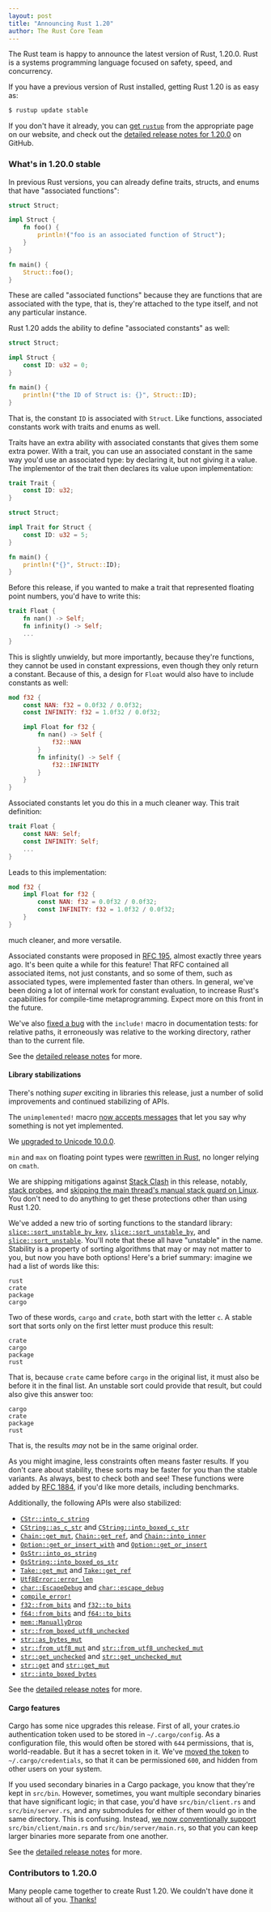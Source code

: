 ```yaml
---
layout: post
title: "Announcing Rust 1.20"
author: The Rust Core Team
---
```


The Rust team is happy to announce the latest version of Rust, 1.20.0. Rust
is a systems programming language focused on safety, speed, and concurrency.

If you have a previous version of Rust installed, getting Rust 1.20 is as easy as:

```bash
$ rustup update stable
```

If you don't have it already, you can [get `rustup`][install] from the
appropriate page on our website, and check out the [detailed release notes for
1.20.0][notes] on GitHub.

[install]: https://www.rust-lang.org/install.html
[notes]: https://github.com/rust-lang/rust/blob/master/RELEASES.md#version-1200-2017-08-31

### What's in 1.20.0 stable

In previous Rust versions, you can already define traits, structs, and enums
that have "associated functions":

```rust
struct Struct;

impl Struct {
    fn foo() {
        println!("foo is an associated function of Struct");
    }
}

fn main() {
    Struct::foo();
}
```

These are called "associated functions" because they are functions that are
associated with the type, that is, they're attached to the type itself, and
not any particular instance.

Rust 1.20 adds the ability to define "associated constants" as well:

```rust
struct Struct;

impl Struct {
    const ID: u32 = 0;
}

fn main() {
    println!("the ID of Struct is: {}", Struct::ID);
}
```

That is, the constant `ID` is associated with `Struct`. Like functions,
associated constants work with traits and enums as well.

Traits have an extra ability with associated constants that gives them some
extra power. With a trait, you can use an associated constant in the same way
you'd use an associated type: by declaring it, but not giving it a value. The
implementor of the trait then declares its value upon implementation:

```rust
trait Trait {
    const ID: u32;
}

struct Struct;

impl Trait for Struct {
    const ID: u32 = 5;
}

fn main() {
    println!("{}", Struct::ID);
}
```

Before this release, if you wanted to make a trait that represented floating
point numbers, you'd have to write this:

```rust
trait Float {
    fn nan() -> Self;
    fn infinity() -> Self;
    ...
}
```

This is slightly unwieldy, but more importantly, because they're functions, they
cannot be used in constant expressions, even though they only return a constant.
Because of this, a design for `Float` would also have to include constants as well:

```rust
mod f32 {
    const NAN: f32 = 0.0f32 / 0.0f32;
    const INFINITY: f32 = 1.0f32 / 0.0f32;

    impl Float for f32 {
        fn nan() -> Self {
            f32::NAN
        }
        fn infinity() -> Self {
            f32::INFINITY
        }
    }
}
```

Associated constants let you do this in a much cleaner way. This trait definition:

```rust
trait Float {
    const NAN: Self;
    const INFINITY: Self;
    ...
}
```

Leads to this implementation:

```rust
mod f32 {
    impl Float for f32 {
        const NAN: f32 = 0.0f32 / 0.0f32;
        const INFINITY: f32 = 1.0f32 / 0.0f32;
    }
}
```

much cleaner, and more versatile.

Associated constants were proposed in [RFC 195], almost exactly three years ago. It's
been quite a while for this feature! That RFC contained all associated items, not just
constants, and so some of them, such as associated types, were implemented faster than
others. In general, we've been doing a lot of internal work for constant evaluation,
to increase Rust's capabilities for compile-time metaprogramming. Expect more on this
front in the future.

[RFC 195]: https://github.com/rust-lang/rfcs/blob/master/text/0195-associated-items.md

We've also [fixed a bug] with the `include!` macro in documentation tests: for relative
paths, it erroneously was relative to the working directory, rather than to the current file.

[fixed a bug]: https://github.com/rust-lang/rust/pull/43782

See the [detailed release notes][notes] for more.

#### Library stabilizations

There's nothing *super* exciting in libraries this release, just a number of solid
improvements and continued stabilizing of APIs.

The `unimplemented!` macro [now accepts
messages](https://github.com/rust-lang/rust/pull/42155) that let you say why
something is not yet implemented.

We [upgraded to Unicode 10.0.0](https://github.com/rust-lang/rust/pull/42999).

`min` and `max` on floating point types were [rewritten in
Rust](https://github.com/rust-lang/rust/pull/42430), no longer relying on
`cmath`.

We are shipping mitigations against [Stack
Clash](https://access.redhat.com/security/vulnerabilities/stackguard) in this
release, notably, [stack probes], and [skipping the main thread's manual
stack guard on Linux]. You don't need to do anything to get these protections
other than using Rust 1.20.

[stack probes]: https://github.com/rust-lang/rust/pull/42816
[skipping the main thread's manual stack guard on Linux]: https://github.com/rust-lang/rust/pull/43072

We've added a new trio of sorting functions to the standard library:
[`slice::sort_unstable_by_key`], [`slice::sort_unstable_by`], and
[`slice::sort_unstable`]. You'll note that these all have "unstable" in the name.
Stability is a property of sorting algorithms that may or may not matter to you,
but now you have both options! Here's a brief summary: imagine we had a list
of words like this:

```text
rust
crate
package
cargo
```

Two of these words, `cargo` and `crate`, both start with the letter `c`. A stable
sort that sorts only on the first letter must produce this result:

```text
crate
cargo
package
rust
```

That is, because `crate` came before `cargo` in the original list, it must also be
before it in the final list. An unstable sort could provide that result, but could
also give this answer too:

```text
cargo
crate
package
rust
```

That is, the results *may* not be in the same original order.

As you might imagine, less constraints often means faster results. If you don't care
about stability, these sorts may be faster for you than the stable variants. As always,
best to check both and see! These functions were added by [RFC 1884], if you'd like
more details, including benchmarks.

[RFC 1884]: https://github.com/rust-lang/rfcs/blob/master/text/1884-unstable-sort.md

Additionally, the following APIs were also stabilized:

- [`CStr::into_c_string`]
- [`CString::as_c_str`] and [`CString::into_boxed_c_str`]
- [`Chain::get_mut`], [`Chain::get_ref`], and [`Chain::into_inner`]
- [`Option::get_or_insert_with`] and [`Option::get_or_insert`]
- [`OsStr::into_os_string`]
- [`OsString::into_boxed_os_str`]
- [`Take::get_mut`] and [`Take::get_ref`]
- [`Utf8Error::error_len`]
- [`char::EscapeDebug`] and [`char::escape_debug`]
- [`compile_error!`]
- [`f32::from_bits`] and [`f32::to_bits`]
- [`f64::from_bits`] and [`f64::to_bits`]
- [`mem::ManuallyDrop`]
- [`str::from_boxed_utf8_unchecked`]
- [`str::as_bytes_mut`]
- [`str::from_utf8_mut`] and [`str::from_utf8_unchecked_mut`]
- [`str::get_unchecked`] and [`str::get_unchecked_mut`]
- [`str::get`] and [`str::get_mut`]
- [`str::into_boxed_bytes`]

[`CStr::into_c_string`]: https://doc.rust-lang.org/std/ffi/struct.CStr.html#method.into_c_string
[`CString::as_c_str`]: https://doc.rust-lang.org/std/ffi/struct.CString.html#method.as_c_str
[`CString::into_boxed_c_str`]: https://doc.rust-lang.org/std/ffi/struct.CString.html#method.into_boxed_c_str
[`Chain::get_mut`]: https://doc.rust-lang.org/std/io/struct.Chain.html#method.get_mut
[`Chain::get_ref`]: https://doc.rust-lang.org/std/io/struct.Chain.html#method.get_ref
[`Chain::into_inner`]: https://doc.rust-lang.org/std/io/struct.Chain.html#method.into_inner
[`Option::get_or_insert_with`]: https://doc.rust-lang.org/std/option/enum.Option.html#method.get_or_insert_with
[`Option::get_or_insert`]: https://doc.rust-lang.org/std/option/enum.Option.html#method.get_or_insert
[`OsStr::into_os_string`]: https://doc.rust-lang.org/std/ffi/struct.OsStr.html#method.into_os_string
[`OsString::into_boxed_os_str`]: https://doc.rust-lang.org/std/ffi/struct.OsString.html#method.into_boxed_os_str
[`Take::get_mut`]: https://doc.rust-lang.org/std/io/struct.Take.html#method.get_mut
[`Take::get_ref`]: https://doc.rust-lang.org/std/io/struct.Take.html#method.get_ref
[`Utf8Error::error_len`]: https://doc.rust-lang.org/std/str/struct.Utf8Error.html#method.error_len
[`char::EscapeDebug`]: https://doc.rust-lang.org/std/char/struct.EscapeDebug.html
[`char::escape_debug`]: https://doc.rust-lang.org/std/primitive.char.html#method.escape_debug
[`compile_error!`]: https://doc.rust-lang.org/std/macro.compile_error.html
[`f32::from_bits`]: https://doc.rust-lang.org/std/primitive.f32.html#method.from_bits
[`f32::to_bits`]: https://doc.rust-lang.org/std/primitive.f32.html#method.to_bits
[`f64::from_bits`]: https://doc.rust-lang.org/std/primitive.f64.html#method.from_bits
[`f64::to_bits`]: https://doc.rust-lang.org/std/primitive.f64.html#method.to_bits
[`mem::ManuallyDrop`]: https://doc.rust-lang.org/std/mem/union.ManuallyDrop.html
[`slice::sort_unstable_by_key`]: https://doc.rust-lang.org/std/primitive.slice.html#method.sort_unstable_by_key
[`slice::sort_unstable_by`]: https://doc.rust-lang.org/std/primitive.slice.html#method.sort_unstable_by
[`slice::sort_unstable`]: https://doc.rust-lang.org/std/primitive.slice.html#method.sort_unstable
[`str::from_boxed_utf8_unchecked`]: https://doc.rust-lang.org/std/str/fn.from_boxed_utf8_unchecked.html
[`str::as_bytes_mut`]: https://doc.rust-lang.org/std/primitive.str.html#method.as_bytes_mut
[`str::from_utf8_mut`]: https://doc.rust-lang.org/std/str/fn.from_utf8_mut.html
[`str::from_utf8_unchecked_mut`]: https://doc.rust-lang.org/std/str/fn.from_utf8_unchecked_mut.html
[`str::get_mut`]: https://doc.rust-lang.org/std/primitive.str.html#method.get_mut
[`str::get_unchecked_mut`]: https://doc.rust-lang.org/std/primitive.str.html#method.get_unchecked_mut
[`str::get_unchecked`]: https://doc.rust-lang.org/std/primitive.str.html#method.get_unchecked
[`str::get`]: https://doc.rust-lang.org/std/primitive.str.html#method.get
[`str::into_boxed_bytes`]: https://doc.rust-lang.org/std/primitive.str.html#method.into_boxed_bytes

See the [detailed release notes][notes] for more.

#### Cargo features

Cargo has some nice upgrades this release. First of all, your crates.io
authentication token used to be stored in `~/.cargo/config`. As a configuration
file, this would often be stored with `644` permissions, that is, world-readable.
But it has a secret token in it. We've [moved the token] to `~/.cargo/credentials`,
so that it can be permissioned `600`, and hidden from other users on your system.

[moved the token]: https://github.com/rust-lang/cargo/pull/3978

If you used secondary binaries in a Cargo package, you know that they're kept
in `src/bin`. However, sometimes, you want multiple secondary binaries that
have significant logic; in that case, you'd have `src/bin/client.rs` and
`src/bin/server.rs`, and any submodules for either of them would go in the
same directory. This is confusing. Instead, [we now conventionally support]
`src/bin/client/main.rs` and `src/bin/server/main.rs`, so that you can keep
larger binaries more separate from one another.

[we now conventionally support]: https://github.com/rust-lang/cargo/pull/4214

See the [detailed release notes][notes] for more.

### Contributors to 1.20.0

Many people came together to create Rust 1.20. We couldn't have done it without
all of you. [Thanks!](https://thanks.rust-lang.org/rust/1.20.0)
